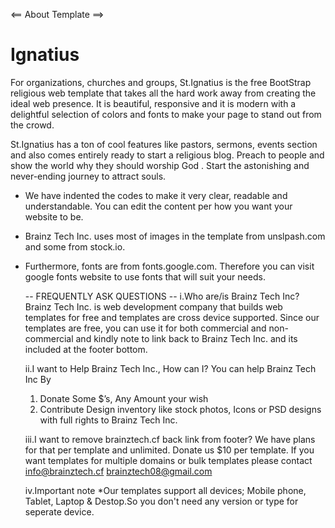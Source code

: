 <== About Template ==>
# Ignatius

For organizations, churches and groups, St.Ignatius is the free BootStrap religious web template that takes all the hard work away from creating the ideal web presence. 
It is beautiful, responsive and it is modern with a delightful selection of colors and fonts to make your page to stand out from the crowd.

St.Ignatius has a ton of cool features like pastors, sermons, events section and also comes entirely ready to start a religious blog. 
Preach to people and show the world why they should worship God . Start the astonishing and never-ending journey to attract souls.

<!--
#NOTE
This template is a copyrighted material from Brainz Tech Inc. 
Read more here : https://brainztech.cf.

* A Design by Brainz Tech Inc.
* Author: Brainz Tech Inc.
* Author URL: https://brainztech.cf
* License: Licensed under the Apache License, Version 2.0.
* License URL: http://www.apache.org/licenses/LICENSE-2.0.
-->
* We have indented the codes to make it very clear, readable and understandable. You can edit the content per how you want your 
  website to be.
* Brainz Tech Inc. uses most of images in the template from unslpash.com and some from stock.io.
* Furthermore, fonts are from fonts.google.com. Therefore you can visit google fonts website to use fonts that will
  suit your needs.
  
  -- FREQUENTLY ASK QUESTIONS --
  i.Who are/is Brainz Tech Inc?
  Brainz Tech Inc. is web development company that builds web templates for free and templates are cross device supported.
  Since our templates are free, you can use it for both commercial and non-commercial and kindly note to link back to Brainz Tech Inc.
  and its included at the footer bottom.
  
  ii.I want to Help Brainz Tech Inc., How can I?
    You can help Brainz Tech Inc By
    1. Donate Some $’s, Any Amount your wish
    2. Contribute Design inventory like stock photos, Icons or PSD designs with full rights to Brainz Tech Inc.
    
   iii.I want to remove brainztech.cf back link from footer? 
      We have plans for that per template and unlimited.
	   Donate us $10 per template. If you want templates for multiple domains or bulk templates please contact info@brainztech.cf
     brainztech08@gmail.com
     
    iv.Important note
     *Our templates support all devices; Mobile phone, Tablet, Laptop & Destop.So you don't need any version or type for seperate device.
     
